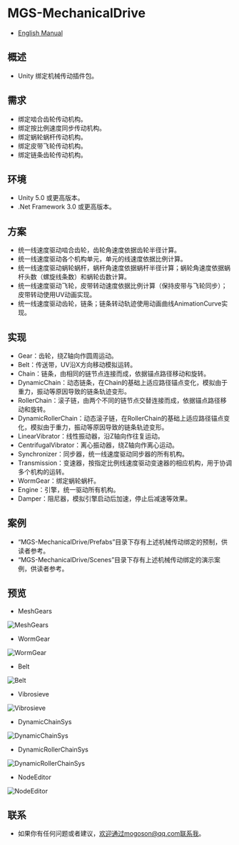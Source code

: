 ﻿# MGS-MechanicalDrive
- [English Manual](./README.md)

## 概述
- Unity 绑定机械传动插件包。

## 需求
- 绑定啮合齿轮传动机构。
- 绑定按比例速度同步传动机构。
- 绑定蜗轮蜗杆传动机构。
- 绑定皮带飞轮传动机构。
- 绑定链条齿轮传动机构。

## 环境
- Unity 5.0 或更高版本。
- .Net Framework 3.0 或更高版本。

## 方案
- 统一线速度驱动啮合齿轮，齿轮角速度依据齿轮半径计算。
- 统一线速度驱动各个机构单元，单元的线速度依据比例计算。
- 统一线速度驱动蜗轮蜗杆，蜗杆角速度依据蜗杆半径计算；蜗轮角速度依据蜗杆头数（螺旋线条数）和蜗轮齿数计算。
- 统一线速度驱动飞轮，皮带转动速度依据比例计算（保持皮带与飞轮同步）；皮带转动使用UV动画实现。
- 统一线速度驱动齿轮，链条；链条转动轨迹使用动画曲线AnimationCurve实现。

## 实现
- Gear：齿轮，绕Z轴向作圆周运动。
- Belt：传送带，UV沿X方向移动模拟运转。
- Chain：链条，由相同的链节点连接而成，依据锚点路径移动和旋转。
- DynamicChain：动态链条，在Chain的基础上适应路径锚点变化，模拟由于重力，振动等原因导致的链条轨迹变形。
- RollerChain：滚子链，由两个不同的链节点交替连接而成，依据锚点路径移动和旋转。
- DynamicRollerChain：动态滚子链，在RollerChain的基础上适应路径锚点变化，模拟由于重力，振动等原因导致的链条轨迹变形。
- LinearVibrator：线性振动器，沿Z轴向作往复运动。
- CentrifugalVibrator：离心振动器，绕Z轴向作离心运动。
- Synchronizer：同步器，统一线速度驱动同步器的所有机构。
- Transmission：变速器，按指定比例线速度驱动变速器的相应机构，用于协调多个机构的运转。
- WormGear：绑定蜗轮蜗杆。
- Engine：引擎，统一驱动所有机构。
- Damper：阻尼器，模拟引擎启动后加速，停止后减速等效果。

## 案例
- “MGS-MechanicalDrive/Prefabs”目录下存有上述机械传动绑定的预制，供读者参考。
- “MGS-MechanicalDrive/Scenes”目录下存有上述机械传动绑定的演示案例，供读者参考。

## 预览
- MeshGears

![MeshGears](./Attachments/README_Image/MeshGears.gif)

- WormGear

![WormGear](./Attachments/README_Image/WormGear.gif)

- Belt

![Belt](./Attachments/README_Image/Belt.gif)

- Vibrosieve

![Vibrosieve](./Attachments/README_Image/Vibrosieve.gif)

- DynamicChainSys

![DynamicChainSys](./Attachments/README_Image/DynamicChainSys.gif)

- DynamicRollerChainSys

![DynamicRollerChainSys](./Attachments/README_Image/DynamicRollerChainSys.gif)

- NodeEditor

![NodeEditor](./Attachments/README_Image/NodeEditor.gif)

## 联系
- 如果你有任何问题或者建议，欢迎通过mogoson@qq.com联系我。